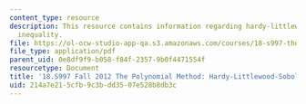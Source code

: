 ```yaml
---
content_type: resource
description: This resource contains information regarding hardy-littlewood-sobolev
  inequality.
file: https://ol-ocw-studio-app-qa.s3.amazonaws.com/courses/18-s997-the-polynomial-method-fall-2012/214a7e215cfb9c3bdd3507e528b8db3c_MIT18_S997F12_lec30.pdf
file_type: application/pdf
parent_uid: 0e8df9f9-b058-f84f-2357-9b0f4471554f
resourcetype: Document
title: '18.S997 Fall 2012 The Polynomial Method: Hardy-Littlewood-Sobolev Inequality'
uid: 214a7e21-5cfb-9c3b-dd35-07e528b8db3c
---
```


